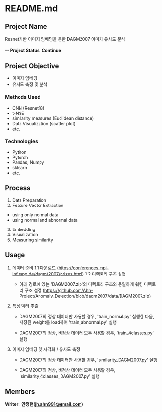# README.md

## Project Name
Resnet기반 이미지 임베딩을 통한 DAGM2007 이미지 유사도 분석


#### -- Project Status: Continue

## Project Objective
* 이미지 임베딩
* 유사도 측정 및 분석

### Methods Used
* CNN (Resnet18)
* t-NSE
* similarity measures (Euclidean distance)
* Data Visualization (scatter plot)
* etc. 

### Technologies
* Python
* Pytorch
* Pandas, Numpy
* sklearn
* etc. 

## Process
1. Data Preparation
2. Feature Vector Extraction
  - using only normal data
  - using normal and abnormal data
3. Embedding 
4. Visualization 
5. Measuring similarity

## Usage
1. 데이터 준비
  1.1 다운로드 (https://conferences.mpi-inf.mpg.de/dagm/2007/prizes.html)
  1.2 디렉토리 구조 설정 
      - 아래 경로에 있는 'DAGM2007.zip'의 디렉토리 구조와 동일하게 워킹 디렉토리 구조 설정
        (https://github.com/Ahn-Project/Anomaly_Detection/blob/dagm2007/data/DAGM2007.zip)

2. 특성 벡터 추출
    - DAGM2007의 정상 데이터만 사용할 경우,
     'train_normal.py' 실행한 다음, 저장된 weight를 load하여 'train_abnormal.py' 실행
    
    - DAGM2007의 정상, 비정상 데이터 모두 사용할 경우,
     'train_4classes.py' 실행

3. 이미지 임베딩 및 시각화 / 유사도 측정
    - DAGM2007의 정상 데이터만 사용할 경우,
      'similarity_DAGM2007.py' 실행
    
    - DAGM2007의 정상, 비정상 데이터 모두 사용할 경우,
      'similarity_4classes_DAGM2007.py' 실행


## Members

**Writer : 안정현(jh.ahn991@gmail.com)**




